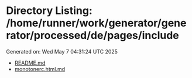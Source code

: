 # Directory Listing: /home/runner/work/generator/generator/processed/de/pages/include
Generated on: Wed May  7 04:31:24 UTC 2025

- [README.md](README.md)
- [monotonerc.html.md](monotonerc.html.md)
